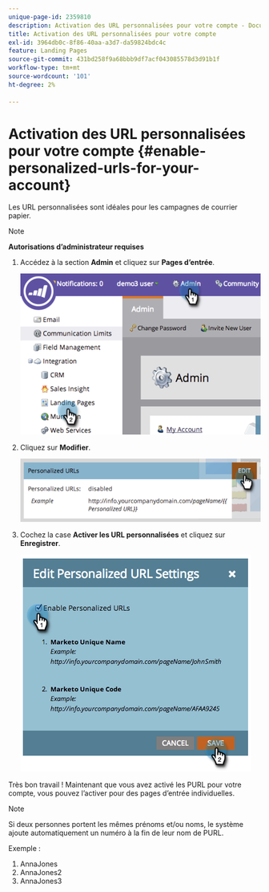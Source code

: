 ```yaml
---
unique-page-id: 2359810
description: Activation des URL personnalisées pour votre compte - Documents Marketo - Documentation du produit
title: Activation des URL personnalisées pour votre compte
exl-id: 3964db0c-8f86-40aa-a3d7-da59824bdc4c
feature: Landing Pages
source-git-commit: 431bd258f9a68bbb9df7acf043085578d3d91b1f
workflow-type: tm+mt
source-wordcount: '101'
ht-degree: 2%

---
```


# Activation des URL personnalisées pour votre compte {#enable-personalized-urls-for-your-account}

Les URL personnalisées sont idéales pour les campagnes de courrier papier.

>[!NOTE]
>
>**Autorisations d’administrateur requises**

1. Accédez à la section **Admin** et cliquez sur **Pages d’entrée**.

   ![](assets/image2014-9-18-13-3a29-3a49.png)

1. Cliquez sur **Modifier**.

   ![](assets/image2014-9-18-13-3a29-3a58.png)

1. Cochez la case **Activer les URL personnalisées** et cliquez sur **Enregistrer**.

   ![](assets/image2014-9-18-13-3a30-3a6.png)

Très bon travail ! Maintenant que vous avez activé les PURL pour votre compte, vous pouvez l’activer pour des pages d’entrée individuelles.

>[!NOTE]
>
>Si deux personnes portent les mêmes prénoms et/ou noms, le système ajoute automatiquement un numéro à la fin de leur nom de PURL.
>
>Exemple :
>
>1. AnnaJones
>1. AnnaJones2
>1. AnnaJones3
